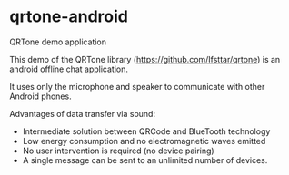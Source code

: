 # qrtone-android
QRTone demo application

This demo of the QRTone library (https://github.com/Ifsttar/qrtone) is an android offline chat application.

 It uses only the microphone and speaker to communicate with other Android phones.

Advantages of data transfer via sound:

- Intermediate solution between QRCode and BlueTooth technology
- Low energy consumption and no electromagnetic waves emitted
- No user intervention is required (no device pairing)
- A single message can be sent to an unlimited number of devices.